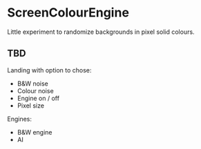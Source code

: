 # ScreenColourEngine
Little experiment to randomize backgrounds in pixel solid colours.



## TBD
Landing with option to chose:
- B&W noise
- Colour noise
- Engine on / off
- Pixel size

Engines:
- B&W engine
- AI
